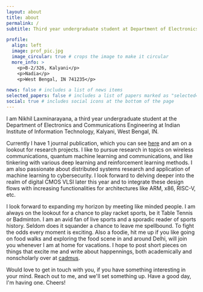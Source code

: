 ```yaml
---
layout: about
title: about
permalink: /
subtitle: Third year undergraduate student at Department of Electronics and Communications Engineering, <a href='https://iiitkalyani.ac.in'>IIIT Kalyani</a>

profile:
  align: left
  image: prof_pic.jpg
  image_circular: true # crops the image to make it circular
  more_info: >
    <p>B-2/326, Kalyani</p>
    <p>Nadia</p>
    <p>West Bengal, IN 741235</p>

news: false # includes a list of news items
selected_papers: false # includes a list of papers marked as "selected={true}"
social: true # includes social icons at the bottom of the page
---
```


I am Nikhil Laxminarayana, a third year undergraduate student at the Department of Electronics and Communications Engineering at Indian Institute of Information Technology, Kalyani, West Bengal, IN.

Currently I have 1 journal publication, which you can see [here](/publications) and am on a lookout for research projects. I like to pursue research in topics on wireless communications, quantum machine learning and communications, and like tinkering with various deep learning and reinforcement learning methods. I am also passionate about distributed systems research and application of machine learning to cybersecurity. I look forward to delving deeper into the realm of digital CMOS VLSI later this year and to integrate these design flows with increasing functionalities for architectures like ARM, x86, RISC-V, etc.

I look forward to expanding my horizon by meeting like minded people. I am always on the lookout for a chance to play racket sports, be it Table Tennis or Badminton. I am an avid fan of live sports and a sporadic reader of sports history. Seldom does it squander a chance to leave me spellbound. To fight the odds every moment is exciting. Also a foodie, hit me up if you like going on food walks and exploring the food scene in and around Delhi, will join you whenever I am at home for vacations. I hope to post short pieces on things that excite me and write about happennings, both academically and nonscholarly over at [cadmus](/blog).

Would love to get in touch with you, if you have something interesting in your mind. Reach out to me, and we'll set something up. Have a good day, I'm having one. Cheers!